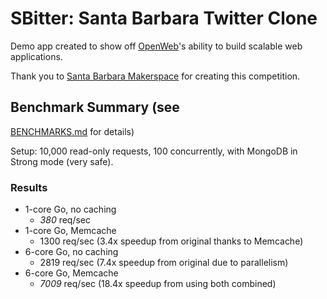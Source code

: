# SBitter: Santa Barbara Twitter Clone

Demo app created to show off [OpenWeb](http://www.openweb.com)'s
ability to build scalable web applications.

Thank you to [Santa Barbara Makerspace](http://sbhackerspace.com) for
creating this competition.


## Benchmark Summary (see
   [BENCHMARKS.md](https://github.com/openwebengineering/sbitter/blob/master/BENCHMARKS.md)
   for details)

Setup: 10,000 read-only requests, 100 concurrently, with MongoDB in
Strong mode (very safe).

### Results

* 1-core Go, no caching
  * *380* req/sec
* 1-core Go, Memcache
  * 1300 req/sec (3.4x speedup from original thanks to Memcache)
* 6-core Go, no caching
  * 2819 req/sec (7.4x speedup from original due to parallelism)
* 6-core Go, Memcache
  * *7009* req/sec (18.4x speedup from using both combined)
